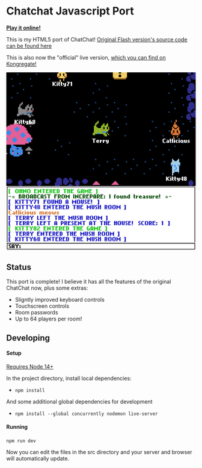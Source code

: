 # Chatchat Javascript Port

**[Play it online!](https://chatchatgame.netlify.app)**

This is my HTML5 port of ChatChat! [Original Flash version's source code can be found here](https://github.com/TerryCavanagh/chatchat)

This is also now the "official" live version, [which you can find on Kongregate!](http://www.kongregate.com/games/TerryCavanagh_B/chatchat)

![screenshot](src/screenshot.png "ChatChat Screenshot")

## Status

This port is complete! I believe it has all the features of the original ChatChat now, plus some extras:

* Sligntly improved keyboard controls
* Touchscreen controls
* Room passwords
* Up to 64 players per room!

## Developing

#### Setup

[Requires Node 14+](https://nodejs.org/en/)

In the project directory, install local dependencies:

* `npm install`

And some additional global dependencies for development

* `npm install --global concurrently nodemon live-server`

#### Running

`npm run dev`

Now you can edit the files in the src directory and your server and browser will automatically update.
